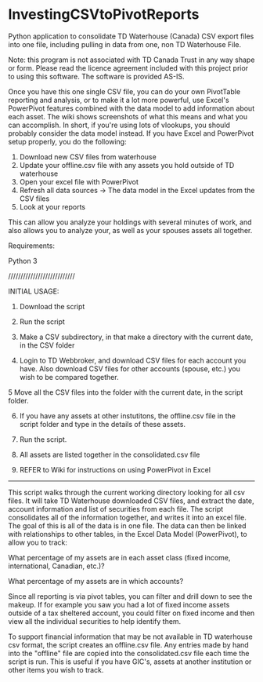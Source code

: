 # InvestingCSVtoPivotReports
Python application to consolidate TD Waterhouse (Canada) CSV export files into one file, including pulling in data from one, non TD Waterhouse File.

Note: this program is not associated with TD Canada Trust in any way shape or form.
Please read the licence agreement included with this project prior to using this software. The software is provided AS-IS.

Once you have this one single CSV file, you can do your own PivotTable reporting and analysis, or to make it a lot more powerful, use Excel's PowerPivot features combined with the data model to add information about each asset. The wiki shows screenshots of what this means and what you can accomplish. In short, if you're using lots of vlookups, you should probably consider the data model instead. If you have Excel and PowerPivot setup properly, you do the following:

1. Download new CSV files from waterhouse
2. Update your offline.csv file with any assets you hold outside of TD waterhouse
3. Open your excel file with PowerPivot
4. Refresh all data sources -> The data model in the Excel updates from the CSV files
5. Look at your reports

This can allow you analyze your holdings with several minutes of work, and also allows you to analyze your, as well as your spouses assets all together.


Requirements:

Python 3


///////////////////////////

INITIAL USAGE:
1. Download the script

2. Run the script
 
3. Make a CSV subdirectory, in that make a directory with the current date, in the CSV folder

4. Login to TD Webbroker, and download CSV files for each account you have. Also download CSV files for other accounts (spouse, etc.) you wish to be compared together.

5 Move all the CSV files into the folder with the current date, in the script folder.

6. If you have any assets at other instutitons, the offline.csv file in the script folder and type in the details of these assets.

7. Run the script.

8. All assets are listed together in the consolidated.csv file

9. REFER to Wiki for instructions on using PowerPivot in Excel

--------------------------------------------------------

This script walks through the current working directory
looking for all csv files. It will take TD Waterhouse
downloaded CSV files, and extract the date, account information
and list of securities from each file. The script consolidates
all of the information together, and writes it into an
excel file. The goal of this is all of the data is in one file.
The data can then be linked with relationships to other tables,
in the Excel Data Model (PowerPivot), to allow you to track:

What percentage of my assets are in each asset class
(fixed income, international, Canadian, etc.)?

What percentage of my assets are in which accounts?

Since all reporting is via pivot tables, you can filter and drill
down to see the makeup. If for example you saw you had a lot
of fixed income assets outside of a tax sheltered account, you
could filter on fixed income and then view all the individual
securities to help identify them.


To support financial information that may be not available
in TD waterhouse csv format, the script creates an offline.csv
file. Any entries made by hand into the "offline" file are copied into
the consolidated.csv file  each time the script is run. This is useful
if you have GIC's, assets at another institution or other items
you wish to track.

